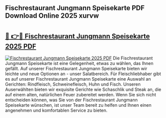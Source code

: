 ## Fischrestaurant Jungmann Speisekarte PDF Download Online 2025 xurvw

# <h2><a href="http://gc8opwx.nevu.top/?p=Fischrestaurant+Jungmann+Speisekarte">🔗 👉🔴 Fischrestaurant Jungmann Speisekarte 2025 PDF</a></h2>

[![Fischrestaurant Jungmann Speisekarte 2025 PDF](https://i.imgur.com/dBaPXMq.png)](http://gc8opwx.nevu.top/?p=Fischrestaurant+Jungmann+Speisekarte)
Die Fischrestaurant Jungmann Speisekarte ist eine Gelegenheit, etwas zu wählen, das Ihnen gefällt. Auf unserer Fischrestaurant Jungmann Speisekarte bieten wir leichte und neue Optionen an - unser Salatbereich. Für Fleischliebhaber gibt es auf unserer Fischrestaurant Jungmann Speisekarte eine Auswahl an Gerichten: Rindfleisch, Schweinefleisch, Huhn und Fisch. Unseren Auserwählten bieten wir exquisite Gerichte wie Schaschlik und Steak an, die auf einem alten, natürlichen Feuer zubereitet werden. Wenn Sie sich nicht entscheiden können, was Sie von der Fischrestaurant Jungmann Speisekarte wünschen, ist unser Team bereit zu helfen und Ihnen einen angenehmen und komfortablen Service zu bieten.
